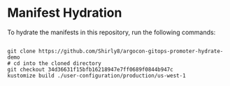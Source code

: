 
# Manifest Hydration

To hydrate the manifests in this repository, run the following commands:

```shell

git clone https://github.com/Shirly8/argocon-gitops-promoter-hydrate-demo
# cd into the cloned directory
git checkout 34d36631f15bfb16218947e7ff0689f0844b947c
kustomize build ./user-configuration/production/us-west-1
```
